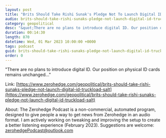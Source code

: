 ```yaml
---
layout: post
title: "Brits Should Take Rishi Sunak's Pledge Not To Launch Digital ID With A Truckload Of Salt"
audio: brits-should-take-rishi-sunaks-pledge-not-launch-digital-id-truckload-salt-0
category: geopolitical
desc: "&quot;There are no plans to introduce digital ID. Our position on physical ID cards remains unchanged...&quot;"
duration: 00:14:30
length: 870
datetime: Wed, 01 Mar 2023 10:00:00 +0000
tags: podcast
guid: brits-should-take-rishi-sunaks-pledge-not-launch-digital-id-truckload-salt-0
order: 0
---
```

&quot;There are no plans to introduce digital ID. Our position on physical ID cards remains unchanged...&quot;

Link: [https://www.zerohedge.com/geopolitical/brits-should-take-rishi-sunaks-pledge-not-launch-digital-id-truckload-salt](https://www.zerohedge.com/geopolitical/brits-should-take-rishi-sunaks-pledge-not-launch-digital-id-truckload-salt)

About: The Zerohedge Podcast is a non-commercial, automated program, designed to give people a way to get news from Zerohedge in an audio format.  I am actively working on tweaking and improving the setup to create a better listening experience (February 2023).  Suggestions are welcome: [zerohedgePodcast@outlook.com](mailto:zerohedgePodcast@outlook.com)